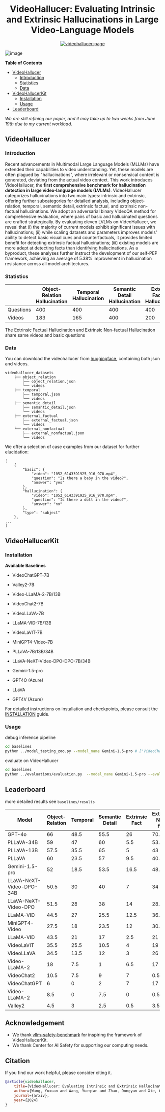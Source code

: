<div align="center">

# VideoHallucer: Evaluating Intrinsic and Extrinsic Hallucinations in Large Video-Language Models

[![videohallucer-page](https://img.shields.io/badge/videohallucer-page-green)](https://videohallucer.github.io/)
<!-- [![arXiv](https://img.shields.io/badge/arXiv-<INDEX>-<COLOR>.svg)](https://arxiv.org/abs/<INDEX>)
[![Conference](http://img.shields.io/badge/AnyConference-year-4b44ce.svg)](https://<CONFERENCE>) -->

</div>


![image](assets/teaser.png)

**Table of Contents**

- [VideoHallucer](#videohallucer)
    - [Introduction](#introduction)
    - [Statistics](#statistics)
    - [Data](#data)
- [VideoHallucerKit](#videohallucerkit)
    - [Installation](#installation)
    - [Usage](#usage)
- [Leaderboard](#leaderboard)

*We are still refining our paper, and it may take up to two weeks from June 19th due to my current workload.*

## VideoHallucer


### Introduction

Recent advancements in Multimodal Large Language Models (MLLMs) have extended their capabilities to video understanding. Yet, these models are often plagued by "hallucinations", where irrelevant or nonsensical content is generated, deviating from the actual video context. This work introduces VideoHallucer, the **first comprehensive benchmark for hallucination detection in large video-language models (LVLMs)**. VideoHallucer categorizes hallucinations into two main types: intrinsic and extrinsic, offering further subcategories for detailed analysis, including object-relation, temporal, semantic detail, extrinsic factual, and extrinsic non-factual hallucinations. We adopt an adversarial binary VideoQA method for comprehensive evaluation, where pairs of basic and hallucinated questions are crafted strategically. By evaluating eleven LVLMs on VideoHallucer, we reveal that (i) the majority of current models exhibit significant issues with hallucinations; (ii) while scaling datasets and parameters improves models' ability to detect basic visual cues and counterfactuals, it provides limited benefit for detecting extrinsic factual hallucinations; (iii) existing models are more adept at detecting facts than identifying hallucinations. As a byproduct, these analyses further instruct the development of our self-PEP framework, achieving an average of 5.38\% improvement in hallucination resistance across all model architectures.




### Statistics

| | Object-Relation Hallucination | Temporal Hallucination | Semantic Detail Hallucination | External Factual Hallucination | External Nonfactual Hallucination |
| ---- | ---- | ---- | ---- | ---- | ---- |
|Questions | 400 | 400 | 400 | 400 | 400 |
|Videos | 183 | 165 | 400| 200 | 200 |

The Extrinsic Factual Hallucination and Extrinsic Non-factual Hallucination share same videos and basic questions

### Data

You can download the videohallucer from [huggingface](https://huggingface.co/datasets/ColorfulAI/VideoHallucer), containing both json and videos.

```
videohallucer_datasets                    
    ├── object_relation
        ├── object_relation.json
        └── videos
    ├── temporal
        ├── temporal.json
        └── videos
    ├── semantic_detail
        ├── semantic_detail.json
        └── videos
    ├── external_factual
        ├── external_factual.json
        └── videos
    └── external_nonfactual
        ├── external_nonfactual.json
        └── videos
```


We offer a selection of case examples from our dataset for further elucidation:

```
[
    {
        "basic": {
            "video": "1052_6143391925_916_970.mp4",
            "question": "Is there a baby in the video?",
            "answer": "yes"
        },
        "hallucination": {
            "video": "1052_6143391925_916_970.mp4",
            "question": "Is there a doll in the video?",
            "answer": "no"
        },
        "type": "subject"
    },
...
]
```



## VideoHallucerKit 

### Installation


**Available Baselines**

- VideoChatGPT-7B
- Valley2-7B
- Video-LLaMA-2-7B/13B
- VideoChat2-7B
- VideoLLaVA-7B
- LLaMA-VID-7B/13B
- VideoLaVIT-7B
- MiniGPT4-Video-7B
- PLLaVA-7B/13B/34B
- LLaVA-NeXT-Video-DPO-DPO-7B/34B
- Gemini-1.5-pro
- GPT4O (Azure)

- LLaVA
- GPT4V (Azure)

For detailed instructions on installation and checkpoints, please consult the [INSTALLATION](INSTALLATION.md) guide.



### Usage

debug inference pipeline
```bash
cd baselines
python ../model_testing_zoo.py --model_name Gemini-1.5-pro # ["VideoChatGPT", "Valley", "Video-LLaMA-2", "VideoChat2", "VideoLLaVA", "LLaMA-VID", "VideoLaVIT", "PLLaVA", "PLLaVA-13B", "PLLaVA-34B", "LLaVA-NeXT-Video", "LLaVA-NeXT-Video-34B", "Gemini-1.5-pro", "GPT4O", "GPT4V", "LLaVA"])
```

evaluate on VideoHallucer
```bash
cd baselines
python ../evaluations/evaluation.py  --model_name Gemini-1.5-pro --eval_obj --eval_obj_rel --eval_temporal --eval_semantic --eval_fact --eval_nonfact
```



## Leaderboard

more detailed results see `baselines/results`


|  Model    |  Object-Relation    |  Temporal     |  Semantic Detail | Extrinsic Fact | Extrinsic Non-fact | Overall |
| ---- | ---- | ---- | ---- | ---- | ---- | ---- |
|  GPT-4o    |     66 |  48.5    |  55.5  | 26  | 70.5 | 53.3 |
|  PLLaVA-34B    |     59 |  47    |  60  | 5.5  | 53.5 | 45 |
|  PLLaVA-13B    |     57.5 |  35.5    |  65  | 5  | 43 | 41.2 |
|  PLLaVA    |     60 |  23.5    |  57  | 9.5  | 40.5 | 38.1 |
|  Gemini-1.5-pro    |     52 |  18.5    |  53.5  | 16.5  | 48.5 | 37.8 |
|  LLaVA-NeXT-Video-DPO-34B    |     50.5 |  30    |  40  | 7  | 34 | 32.3 |
|  LLaVA-NeXT-Video-DPO    |     51.5 |  28    |  38  | 14  | 28.5 | 32.0 |
|  LLaMA-VID    |   44.5   |  27    |  25.5   | 12.5 | 36.5 | 29.2 |
|  MiniGPT4-Video    |    27.5  |  18    |  23.5    | 12 | 30.5 | 22.3 |
|  LLaMA-VID    |   43.5   |  21    |  17   | 2.5 | 21 | 21 |
|  VideoLaVIT    |  35.5    |  25.5    | 10.5     | 4 | 19 | 18.9 |
|  VideoLLaVA    |   34.5   |  13.5    | 12    | 3 | 26 | 17.8 |
|  Video-LLaMA-2    | 18    | 7.5     | 1     | 6.5 | 17 | 10 |
|  VideoChat2    |  10.5    | 7.5     | 9     | 7 | 0.5 | 7.8 |
|  VideoChatGPT    |  6    |  0    | 2     | 7 | 17  | 6.4|
|  Video-LLaMA-2    | 8.5    | 0     | 7.5     | 0 | 0.5 | 3.3 |
|  Valley2    |   4.5   |  3    | 2.5     | 0.5 | 3.5 | 2.8 |


## Acknowledgement


- We thank [vllm-safety-benchmark](https://github.com/UCSC-VLAA/vllm-safety-benchmark) for inspiring the framework of VideoHallucerKit.
- We thank Center for AI Safety for supporting our computing needs. 

## Citation

If you find our work helpful, please consider citing it.

```bibtex
@article{videohallucer,
    title={VideoHallucer: Evaluating Intrinsic and Extrinsic Hallucinations in Large Video-Language Models},
    author={Wang, Yuxuan and Wang, Yueqian and Zhao, Dongyan and Xie, Cihang and Zheng, Zilong},
    journal={arxiv},
    year={2024}
}
```
